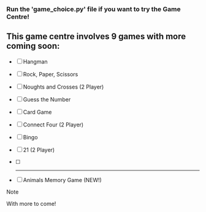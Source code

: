 ### Run the 'game_choice.py' file if you want to try the Game Centre! 

## This game centre involves 9 games with more coming soon:

- [ ] Hangman
- [ ] Rock, Paper, Scissors
- [ ] Noughts and Crosses (2 Player)
- [ ] Guess the Number
- [ ] Card Game
- [ ] Connect Four (2 Player)
- [ ] Bingo 
- [ ] 21 (2 Player)
- [ ] --------------------------------
- [ ] Animals Memory Game (NEW!)


> [!note]
With more to come!

